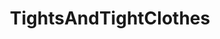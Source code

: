 ---
title: TightsAndTightClothes
crosslinks:
- stocking_paradise
- hotofficegirls
- SnapchatXXX
- tightdresses
- stockings
- kpopfap
---